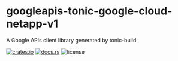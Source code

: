 # googleapis-tonic-google-cloud-netapp-v1

A Google APIs client library generated by tonic-build

[![crates.io](https://img.shields.io/crates/v/googleapis-tonic-google-cloud-netapp-v1)](https://crates.io/crates/googleapis-tonic-google-cloud-netapp-v1)
[![docs.rs](https://img.shields.io/docsrs/googleapis-tonic-google-cloud-netapp-v1)](https://docs.rs/googleapis-tonic-google-cloud-netapp-v1)
![license](https://img.shields.io/crates/l/googleapis-tonic-google-cloud-netapp-v1)

